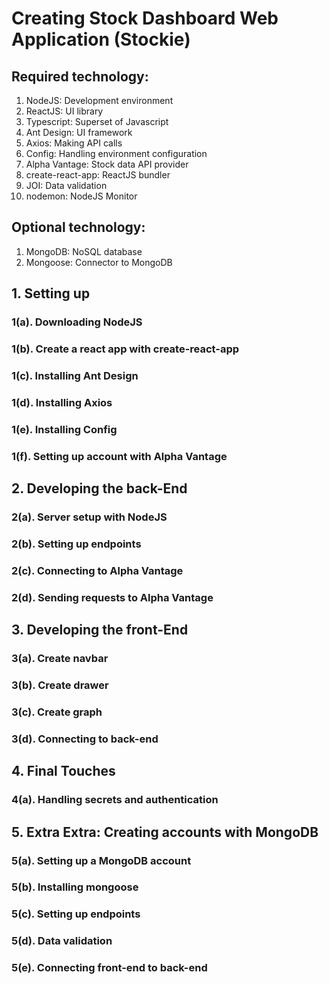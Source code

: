 # Creating Stock Dashboard Web Application (Stockie)

## Required technology:
1. NodeJS: Development environment
2. ReactJS: UI library
3. Typescript: Superset of Javascript
4. Ant Design: UI framework
5. Axios: Making API calls
6. Config: Handling environment configuration
7. Alpha Vantage: Stock data API provider
8. create-react-app: ReactJS bundler
9. JOI: Data validation
10. nodemon: NodeJS Monitor

## Optional technology:
1. MongoDB: NoSQL database
2. Mongoose: Connector to MongoDB

## 1. Setting up
### 1(a). Downloading NodeJS
### 1(b). Create a react app with create-react-app
### 1(c). Installing Ant Design
### 1(d). Installing Axios
### 1(e). Installing Config
### 1(f). Setting up account with Alpha Vantage

## 2. Developing the back-End
### 2(a). Server setup with NodeJS
### 2(b). Setting up endpoints
### 2(c). Connecting to Alpha Vantage
### 2(d). Sending requests to Alpha Vantage

## 3. Developing the front-End
### 3(a). Create navbar
### 3(b). Create drawer
### 3(c). Create graph
### 3(d). Connecting to back-end

## 4. Final Touches
### 4(a). Handling secrets and authentication

## 5. Extra Extra: Creating accounts with MongoDB
### 5(a). Setting up a MongoDB account
### 5(b). Installing mongoose
### 5(c). Setting up endpoints
### 5(d). Data validation
### 5(e). Connecting front-end to back-end
